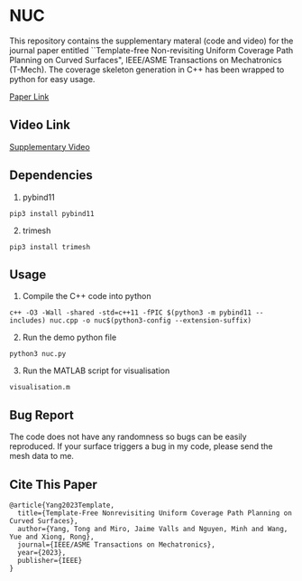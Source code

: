 # NUC

This repository contains the supplementary materal (code and video) for the journal paper entitled ``Template-free Non-revisiting Uniform Coverage Path Planning on Curved Surfaces", IEEE/ASME Transactions on Mechatronics (T-Mech). The coverage skeleton generation in C++ has been wrapped to python for easy usage. 

[Paper Link](https://www.researchgate.net/publication/371391703)

## Video Link

[Supplementary Video](https://drive.google.com/file/d/1sYnp-nKgyRzVhqUaI8ly20HRpIq9SC3B/view?usp=sharing)

## Dependencies

1. pybind11
```
pip3 install pybind11
```

2. trimesh
```
pip3 install trimesh
```

## Usage

1. Compile the C++ code into python
```
c++ -O3 -Wall -shared -std=c++11 -fPIC $(python3 -m pybind11 --includes) nuc.cpp -o nuc$(python3-config --extension-suffix)
```

2. Run the demo python file
```
python3 nuc.py
```

3. Run the MATLAB script for visualisation
```
visualisation.m
```

## Bug Report

The code does not have any randomness so bugs can be easily reproduced. If your surface triggers a bug in my code, please send the mesh data to me. 

## Cite This Paper
```
@article{Yang2023Template,
  title={Template-Free Nonrevisiting Uniform Coverage Path Planning on Curved Surfaces},
  author={Yang, Tong and Miro, Jaime Valls and Nguyen, Minh and Wang, Yue and Xiong, Rong},
  journal={IEEE/ASME Transactions on Mechatronics},
  year={2023},
  publisher={IEEE}
}
```

